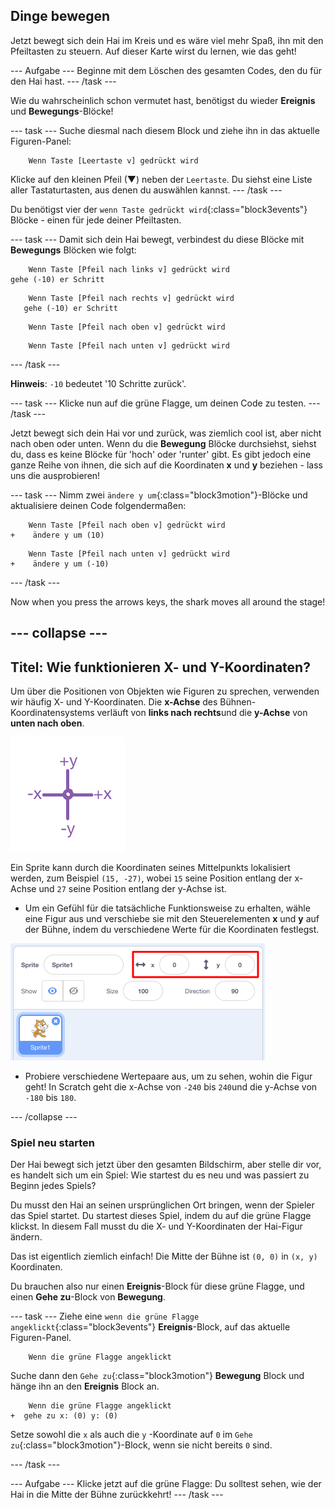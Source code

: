 ## Dinge bewegen

Jetzt bewegt sich dein Hai im Kreis und es wäre viel mehr Spaß, ihn mit den Pfeiltasten zu steuern. Auf dieser Karte wirst du lernen, wie das geht!

\--- Aufgabe \--- Beginne mit dem Löschen des gesamten Codes, den du für den Hai hast. \--- /task \---

Wie du wahrscheinlich schon vermutet hast, benötigst du wieder **Ereignis** und **Bewegungs**-Blöcke!

\--- task \--- Suche diesmal nach diesem Block und ziehe ihn in das aktuelle Figuren-Panel:

```blocks3
    Wenn Taste [Leertaste v] gedrückt wird
```

Klicke auf den kleinen Pfeil (▼) neben der `Leertaste`. Du siehst eine Liste aller Tastaturtasten, aus denen du auswählen kannst. \--- /task \---

Du benötigst vier der `wenn Taste gedrückt wird`{:class="block3events"} Blöcke - einen für jede deiner Pfeiltasten.

\--- task \--- Damit sich dein Hai bewegt, verbindest du diese Blöcke mit **Bewegungs** Blöcken wie folgt:

```blocks3
    Wenn Taste [Pfeil nach links v] gedrückt wird
gehe (-10) er Schritt
```

```blocks3
    Wenn Taste [Pfeil nach rechts v] gedrückt wird
   gehe (-10) er Schritt
```

```blocks3
    Wenn Taste [Pfeil nach oben v] gedrückt wird
```

```blocks3
    Wenn Taste [Pfeil nach unten v] gedrückt wird
```

\--- /task \---

**Hinweis**: `-10` bedeutet '10 Schritte zurück'.

\--- task \--- Klicke nun auf die grüne Flagge, um deinen Code zu testen. \--- /task \---

Jetzt bewegt sich dein Hai vor und zurück, was ziemlich cool ist, aber nicht nach oben oder unten. Wenn du die **Bewegung** Blöcke durchsiehst, siehst du, dass es keine Blöcke für 'hoch' oder 'runter' gibt. Es gibt jedoch eine ganze Reihe von ihnen, die sich auf die Koordinaten **x** und **y** beziehen - lass uns die ausprobieren!

\--- task \--- Nimm zwei `ändere y um`{:class="block3motion"}-Blöcke und aktualisiere deinen Code folgendermaßen:

```blocks3
    Wenn Taste [Pfeil nach oben v] gedrückt wird
+    ändere y um (10)
```

```blocks3
    Wenn Taste [Pfeil nach unten v] gedrückt wird
+    ändere y um (-10)
```

\--- /task \---

Now when you press the arrows keys, the shark moves all around the stage!

## \--- collapse \---

## Titel: Wie funktionieren X- und Y-Koordinaten?

Um über die Positionen von Objekten wie Figuren zu sprechen, verwenden wir häufig X- und Y-Koordinaten. Die **x-Achse** des Bühnen-Koordinatensystems verläuft von **links nach rechts**und die **y-Achse** von **unten nach oben**.

![](images/moving3.png)

Ein Sprite kann durch die Koordinaten seines Mittelpunkts lokalisiert werden, zum Beispiel `(15, -27)`, wobei `15` seine Position entlang der x-Achse und `27` seine Position entlang der y-Achse ist.

+ Um ein Gefühl für die tatsächliche Funktionsweise zu erhalten, wähle eine Figur aus und verschiebe sie mit den Steuerelementen **x** und **y** auf der Bühne, indem du verschiedene Werte für die Koordinaten festlegst.

![](images/xycoords.png)

+ Probiere verschiedene Wertepaare aus, um zu sehen, wohin die Figur geht! In Scratch geht die x-Achse von `-240` bis `240`und die y-Achse von `-180` bis `180`.

\--- /collapse \---

### Spiel neu starten

Der Hai bewegt sich jetzt über den gesamten Bildschirm, aber stelle dir vor, es handelt sich um ein Spiel: Wie startest du es neu und was passiert zu Beginn jedes Spiels?

Du musst den Hai an seinen ursprünglichen Ort bringen, wenn der Spieler das Spiel startet. Du startest dieses Spiel, indem du auf die grüne Flagge klickst. In diesem Fall musst du die X- und Y-Koordinaten der Hai-Figur ändern.

Das ist eigentlich ziemlich einfach! Die Mitte der Bühne ist `(0, 0)` in `(x, y)` Koordinaten.

Du brauchen also nur einen **Ereignis**-Block für diese grüne Flagge, und einen **Gehe zu**-Block von **Bewegung**.

\--- task \--- Ziehe eine `wenn die grüne Flagge angeklickt`{:class="block3events"} **Ereignis**-Block, auf das aktuelle Figuren-Panel.

```blocks3
    Wenn die grüne Flagge angeklickt
```

Suche dann den `Gehe zu`{:class="block3motion"} **Bewegung** Block und hänge ihn an den **Ereignis** Block an.

```blocks3
    Wenn die grüne Flagge angeklickt
+  gehe zu x: (0) y: (0)
```

Setze sowohl die `x` als auch die `y` -Koordinate auf `0` im `Gehe zu`{:class="block3motion"}-Block, wenn sie nicht bereits `0` sind.

\--- /task \---

\--- Aufgabe \--- Klicke jetzt auf die grüne Flagge: Du solltest sehen, wie der Hai in die Mitte der Bühne zurückkehrt! \--- /task \---